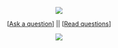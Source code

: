 
<p align='center'>
    <img src="https://gidigi.com/cdn/love.gif">
</p>

<p align='center'>
[<a href='https://github.com/Soldy/ama/issues/new'>Ask a question</a>] ||
[<a href='https://github.com/Soldy/ama/issues?q=is%3Aissue+is%3Aclosed'>Read questions</a>]
</p>
<p align='center'>
    <img src="https://github-readme-stats.vercel.app/api/top-langs/?username=Soldy&show_icons=true&title_color=ffffff&icon_color=2A75CF&text_color=daf7dc&bg_color=191919">
</p>

